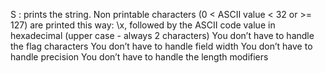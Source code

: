 S : prints the string.
Non printable characters (0 < ASCII value < 32 or >= 127) are printed this way: \x, followed by the ASCII code value in hexadecimal (upper case - always 2 characters)
You don’t have to handle the flag characters
You don’t have to handle field width
You don’t have to handle precision
You don’t have to handle the length modifiers 
